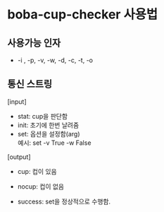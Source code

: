 # boba-cup-checker 사용법

## 사용가능 인자  
* -i , -p, -v, -w, -d, -c, -t, -o


## 통신 스트링
[input]
* stat: cup을 판단함
* init: 초기에 한번 날려줌
* set: 옵션을 설정함(arg)  
예시: set -v True -w False

[output]
* cup: 컵이 있음
* nocup: 컵이 없음

* success: set을 정상적으로 수행함.

